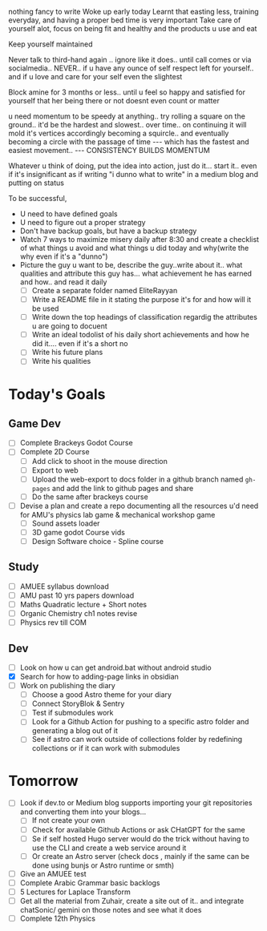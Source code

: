 nothing fancy to write
Woke up early today
Learnt that easting less, training everyday, and having a proper bed time is very important
Take care of yourself alot, focus on being fit and healthy and the products u use and eat

Keep yourself maintained

Never talk to third-hand again .. ignore like it does.. until call comes or via socialmedia.. NEVER.. if u have any ounce of self respect left for yourself.. and if u love and care for your self even the slightest

Block amine for 3 months or less.. until u feel so happy and satisfied for yourself that her being there or not doesnt even count or matter

u need momentum to be speedy at anything.. try rolling a square on the ground.. it'd be the hardest and slowest.. over time.. on continuing it will mold it's vertices accordingly becoming a squircle.. and eventually becoming a circle with the passage of time --- which has the fastest and easiest movement.. --- CONSISTENCY BUILDS MOMENTUM

Whatever u think of doing, put the idea into action, just do it... start it.. even if it's insignificant as if writing "i dunno what to write" in a medium blog and putting on status

To be successful, 
- U need to have defined goals
- U need to figure out a proper strategy
- Don't have backup goals, but have a backup strategy
- Watch 7 ways to maximize misery daily after 8:30 and create a checklist of what things u avoid and what things u did today and why(write the why even if it's a "dunno")
- Picture the guy u want to be, describe the guy..write about it.. what qualities and attribute this guy has... what achievement he has earned and how.. and read it daily  
	- [ ] Create a separate folder named EliteRayyan
	- [ ] Write a README file in it stating the purpose it's for and how will it be used
	- [ ] Write down the top headings of classification regardig the attributes u are going to docuent
	- [ ] Write an ideal todolist of his daily short achievements and how he did it.... even if it's a short no
	- [ ] Write his future plans
	- [ ] Write his qualities

# Today's Goals

## Game Dev

- [ ] Complete Brackeys Godot Course
- [ ] Complete 2D Course
	- [ ] Add click to shoot in the mouse direction
	- [ ] Export to web
	- [ ] Upload the web-export to docs folder in a github branch named `gh-pages` and add the link to github pages and share
	- [ ] Do the same after brackeys course
- [ ] Devise a plan and create a repo documenting all the resources u'd need for AMU's physics lab game & mechanical workshop game
	- [ ] Sound assets loader
	- [ ] 3D game godot Course vids
	- [ ] Design Software choice - Spline course

## Study

- [ ] AMUEE syllabus download
- [ ] AMU past 10 yrs papers download
- [ ] Maths Quadratic lecture + Short notes
- [ ] Organic Chemistry ch1 notes revise
- [ ] Physics rev till COM

## Dev

- [ ] Look on how u can get android.bat without android studio
- [x] Search for how to adding-page links in obsidian
- [ ] Work on publishing the diary
	- [ ] Choose a good Astro theme for your diary
	- [ ] Connect StoryBlok & Sentry
	- [ ] Test if submodules work
	- [ ] Look for a Github Action for pushing to a specific astro folder and generating a blog out of it
	- [ ] See if astro can work outside of collections folder by redefining collections or if it can work with submodules

# Tomorrow

- [ ] Look if dev.to or Medium blog supports importing your git repositories and converting them into your blogs...
	- [ ] If not create your own
	- [ ] Check for available Github Actions or ask CHatGPT for the same
	- [ ] Se if self hosted Hugo server would do the trick without having to use the CLI and create a web service around it
	- [ ] Or create an Astro server (check docs , mainly if the same can be done using bunjs or Astro runtime or smth)
- [ ] Give an AMUEE test
- [ ] Complete Arabic Grammar basic backlogs
- [ ] 5 Lectures for Laplace Transform
- [ ] Get all the material from Zuhair, create a site out of it.. and integrate chatSonic/ gemini on those notes and see what it does
- [ ] Complete 12th Physics